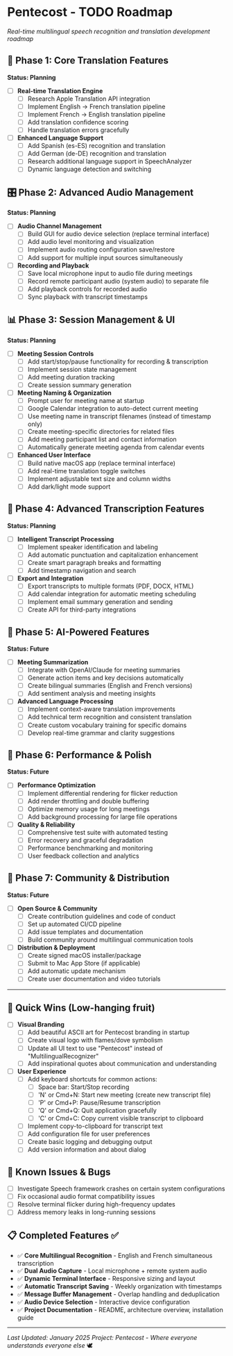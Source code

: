 # Pentecost - TODO Roadmap

*Real-time multilingual speech recognition and translation development roadmap*

## 🎯 Phase 1: Core Translation Features
**Status: Planning**

- [ ] **Real-time Translation Engine**
  - [ ] Research Apple Translation API integration
  - [ ] Implement English → French translation pipeline
  - [ ] Implement French → English translation pipeline
  - [ ] Add translation confidence scoring
  - [ ] Handle translation errors gracefully

- [ ] **Enhanced Language Support**
  - [ ] Add Spanish (es-ES) recognition and translation
  - [ ] Add German (de-DE) recognition and translation
  - [ ] Research additional language support in SpeechAnalyzer
  - [ ] Dynamic language detection and switching

## 🎛️ Phase 2: Advanced Audio Management
**Status: Planning**

- [ ] **Audio Channel Management**
  - [ ] Build GUI for audio device selection (replace terminal interface)
  - [ ] Add audio level monitoring and visualization
  - [ ] Implement audio routing configuration save/restore
  - [ ] Add support for multiple input sources simultaneously

- [ ] **Recording and Playback**
  - [ ] Save local microphone input to audio file during meetings
  - [ ] Record remote participant audio (system audio) to separate file
  - [ ] Add playback controls for recorded audio
  - [ ] Sync playback with transcript timestamps

## 📊 Phase 3: Session Management & UI
**Status: Planning**

- [ ] **Meeting Session Controls**
  - [ ] Add start/stop/pause functionality for recording & transcription
  - [ ] Implement session state management
  - [ ] Add meeting duration tracking
  - [ ] Create session summary generation

- [ ] **Meeting Naming & Organization**
  - [ ] Prompt user for meeting name at startup
  - [ ] Google Calendar integration to auto-detect current meeting
  - [ ] Use meeting name in transcript filenames (instead of timestamp only)
  - [ ] Create meeting-specific directories for related files
  - [ ] Add meeting participant list and contact information
  - [ ] Automatically generate meeting agenda from calendar events

- [ ] **Enhanced User Interface**
  - [ ] Build native macOS app (replace terminal interface)
  - [ ] Add real-time translation toggle switches
  - [ ] Implement adjustable text size and column widths
  - [ ] Add dark/light mode support

## 📝 Phase 4: Advanced Transcription Features
**Status: Planning**

- [ ] **Intelligent Transcript Processing**
  - [ ] Implement speaker identification and labeling
  - [ ] Add automatic punctuation and capitalization enhancement
  - [ ] Create smart paragraph breaks and formatting
  - [ ] Add timestamp navigation and search

- [ ] **Export and Integration**
  - [ ] Export transcripts to multiple formats (PDF, DOCX, HTML)
  - [ ] Add calendar integration for automatic meeting scheduling
  - [ ] Implement email summary generation and sending
  - [ ] Create API for third-party integrations

## 🤖 Phase 5: AI-Powered Features
**Status: Future**

- [ ] **Meeting Summarization**
  - [ ] Integrate with OpenAI/Claude for meeting summaries
  - [ ] Generate action items and key decisions automatically
  - [ ] Create bilingual summaries (English and French versions)
  - [ ] Add sentiment analysis and meeting insights

- [ ] **Advanced Language Processing**
  - [ ] Implement context-aware translation improvements
  - [ ] Add technical term recognition and consistent translation
  - [ ] Create custom vocabulary training for specific domains
  - [ ] Develop real-time grammar and clarity suggestions

## 🔧 Phase 6: Performance & Polish
**Status: Future**

- [ ] **Performance Optimization**
  - [ ] Implement differential rendering for flicker reduction
  - [ ] Add render throttling and double buffering
  - [ ] Optimize memory usage for long meetings
  - [ ] Add background processing for large file operations

- [ ] **Quality & Reliability**
  - [ ] Comprehensive test suite with automated testing
  - [ ] Error recovery and graceful degradation
  - [ ] Performance benchmarking and monitoring
  - [ ] User feedback collection and analytics

## 🌟 Phase 7: Community & Distribution
**Status: Future**

- [ ] **Open Source & Community**
  - [ ] Create contribution guidelines and code of conduct
  - [ ] Set up automated CI/CD pipeline
  - [ ] Add issue templates and documentation
  - [ ] Build community around multilingual communication tools

- [ ] **Distribution & Deployment**
  - [ ] Create signed macOS installer/package
  - [ ] Submit to Mac App Store (if applicable)
  - [ ] Add automatic update mechanism
  - [ ] Create user documentation and video tutorials

---

## 🚀 Quick Wins (Low-hanging fruit)

- [ ] **Visual Branding**
  - [ ] Add beautiful ASCII art for Pentecost branding in startup
  - [ ] Create visual logo with flames/dove symbolism
  - [ ] Update all UI text to use "Pentecost" instead of "MultilingualRecognizer"
  - [ ] Add inspirational quotes about communication and understanding

- [ ] **User Experience**
  - [ ] Add keyboard shortcuts for common actions:
    - [ ] Space bar: Start/Stop recording
    - [ ] 'N' or Cmd+N: Start new meeting (create new transcript file)
    - [ ] 'P' or Cmd+P: Pause/Resume transcription
    - [ ] 'Q' or Cmd+Q: Quit application gracefully
    - [ ] 'C' or Cmd+C: Copy current visible transcript to clipboard
  - [ ] Implement copy-to-clipboard for transcript text
  - [ ] Add configuration file for user preferences
  - [ ] Create basic logging and debugging output
  - [ ] Add version information and about dialog

## 🐛 Known Issues & Bugs

- [ ] Investigate Speech framework crashes on certain system configurations
- [ ] Fix occasional audio format compatibility issues
- [ ] Resolve terminal flicker during high-frequency updates
- [ ] Address memory leaks in long-running sessions

## 📋 Completed Features ✅

- ✅ **Core Multilingual Recognition** - English and French simultaneous transcription
- ✅ **Dual Audio Capture** - Local microphone + remote system audio
- ✅ **Dynamic Terminal Interface** - Responsive sizing and layout
- ✅ **Automatic Transcript Saving** - Weekly organization with timestamps
- ✅ **Message Buffer Management** - Overlap handling and deduplication
- ✅ **Audio Device Selection** - Interactive device configuration
- ✅ **Project Documentation** - README, architecture overview, installation guide

---

*Last Updated: January 2025*
*Project: Pentecost - Where everyone understands everyone else* 🕊️